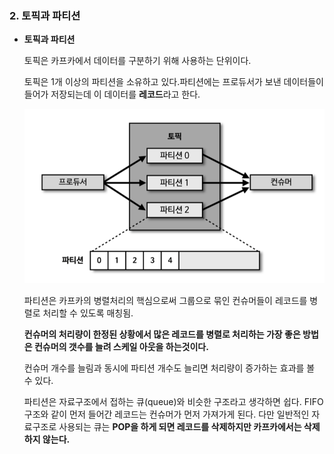 ### 2. 토픽과 파티션

- **토픽과 파티션**
    
    토픽은 카프카에서 데이터를 구분하기 위해 사용하는 단위이다.
    
    토픽은 1개 이상의 파티션을 소유하고 있다.파티션에는 프로듀서가 보낸 데이터들이 들어가 저장되는데 이 데이터를 **레코드**라고 한다.
    
    ![Untitled](https://github.com/seonwoojh/img-source/blob/main/img/%ED%86%A0%ED%94%BD%EA%B3%BC%20%ED%8C%8C%ED%8B%B0%EC%85%98.png?raw=true)
    
    파티션은 카프카의 병렬처리의 핵심으로써 그룹으로 묶인 컨슈머들이 레코드를 병렬로 처리할 수 있도록 매칭됨.
    
    **컨슈머의 처리량이 한정된 상황에서 많은 레코드를 병렬로 처리하는 가장 좋은 방법은 컨슈머의 갯수를 늘려 스케일 아웃을 하는것이다.** 
    
    컨슈머 개수를 늘림과 동시에 파티션 개수도 늘리면 처리량이 증가하는 효과를 볼 수 있다.
    
    파티션은 자료구조에서 접하는 큐(queue)와 비슷한 구조라고 생각하면 쉽다. FIFO 구조와 같이 먼저 들어간 레코드는 컨슈머가 먼저 가져가게 된다. 다만 일반적인 자료구조로 사용되는 큐는 **POP을 하게 되면 레코드를 삭제하지만 카프카에서는 삭제하지 않는다.**
